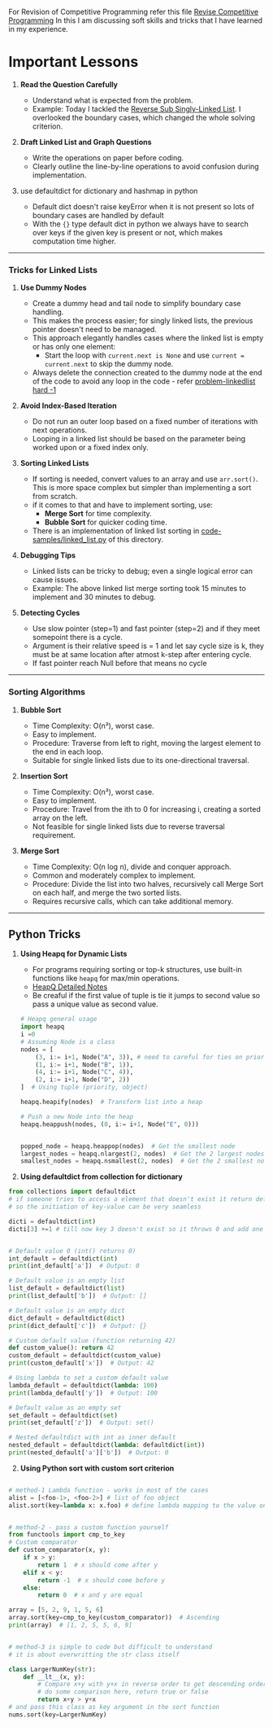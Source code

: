 For Revision of Competitive Programming refer this file [Revise Competitive Programming](../Revise_CompetiveProgramming.md)
In this I am discussing soft skills and tricks that I have learned in my experience.

# Important Lessons
1. **Read the Question Carefully**
   - Understand what is expected from the problem.
   - Example: Today I tackled the [Reverse Sub Singly-Linked List](https://leetcode.com/problems/reverse-linked-list-ii/?envType=problem-list-v2&envId=linked-list). I overlooked the boundary cases, which changed the whole solving criterion.

2. **Draft Linked List and Graph Questions**
   - Write the operations on paper before coding.
   - Clearly outline the line-by-line operations to avoid confusion during implementation.

3. use defaultdict for dictionary and hashmap in python
   - Default dict doesn't raise keyError when it is not present so lots of boundary cases are handled by default 
   - With the `{}` type default dict in python we always have to search over keys if the given key is present or not, which makes computation time higher.
---

### Tricks for Linked Lists

1. **Use Dummy Nodes**
   - Create a dummy head and tail node to simplify boundary case handling.
   - This makes the process easier; for singly linked lists, the previous pointer doesn't need to be managed.
   - This approach elegantly handles cases where the linked list is empty or has only one element:
     - Start the loop with `current.next is None` and use `current = current.next` to skip the dummy node.
   - Always delete the connection created to the dummy node at the end of the code to avoid any loop in the code - refer [problem-linkedlist hard -1](Problem_solving_logs.md) 

2. **Avoid Index-Based Iteration**
   - Do not run an outer loop based on a fixed number of iterations with next operations.
   - Looping in a linked list should be based on the parameter being worked upon or a fixed index only.

3. **Sorting Linked Lists**
   - If sorting is needed, convert values to an array and use `arr.sort()`. This is more space complex but simpler than implementing a sort from scratch.
   - if it comes to that and have to implement sorting, use:
     - **Merge Sort** for time complexity.
     - **Bubble Sort** for quicker coding time.
   - There is an implementation of linked list sorting in [code-samples/linked_list.py](../code_samples/linked_list.py) of this directory.

4. **Debugging Tips**
   - Linked lists can be tricky to debug; even a single logical error can cause issues.
   - Example: The above linked list merge sorting took 15 minutes to implement and 30 minutes to debug.

5. **Detecting Cycles**
   - Use slow pointer (step=1) and fast pointer (step=2) and if they meet somepoint there is a cycle.
   - Argument is their relative speed is = 1 and let say cycle size is k, they must be at same location after atmost k-step after entering cycle.
   - If fast pointer reach Null before that means no cycle

---

### Sorting Algorithms

1. **Bubble Sort** 
   - Time Complexity: O(n²), worst case.
   - Easy to implement.
   - Procedure: Traverse from left to right, moving the largest element to the end in each loop.
   - Suitable for single linked lists due to its one-directional traversal.

2. **Insertion Sort** 
   - Time Complexity: O(n²), worst case.
   - Easy to implement.
   - Procedure: Travel from the ith to 0 for increasing i, creating a sorted array on the left.
   - Not feasible for single linked lists due to reverse traversal requirement.

3. **Merge Sort** 
   - Time Complexity: O(n log n), divide and conquer approach.
   - Common and moderately complex to implement.
   - Procedure: Divide the list into two halves, recursively call Merge Sort on each half, and merge the two sorted lists.
   - Requires recursive calls, which can take additional memory.

---

## Python Tricks

1. **Using Heapq for Dynamic Lists**
   - For programs requiring sorting or top-k structures, use built-in functions like `heapq` for max/min operations.
   - [HeapQ Detailed Notes](heapq_python_tutorial.md)
   - Be creaful if the first value of tuple is tie it jumps to second value so pass a unique value as second value.

   ```python
   # Heapq general usage 
   import heapq
   i =0
   # Assuming Node is a class
   nodes = [
       (3, i:= i+1, Node("A", 3)), # need to careful for ties on priority it will throw error
       (1, i:= i+1, Node("B", 1)),
       (4, i:= i+1, Node("C", 4)),
       (2, i:= i+1, Node("D", 2))
   ]  # Using tuple (priority, object)
   
   heapq.heapify(nodes)  # Transform list into a heap
   
   # Push a new Node into the heap
   heapq.heappush(nodes, (0, i:= i+1, Node("E", 0)))

   
   popped_node = heapq.heappop(nodes)  # Get the smallest node
   largest_nodes = heapq.nlargest(2, nodes)  # Get the 2 largest nodes
   smallest_nodes = heapq.nsmallest(2, nodes)  # Get the 2 smallest nodes
   ```
2. **Using defaultdict from collection for dictionary**

```python
from collections import defaultdict
# if someone tries to access a element that doesn't exist it return default value
# so the initiation of key-value can be very seamless 

dicti = defaultdict(int)
dicti[3] +=1 # till now key 3 doesn't exist so it throws 0 and add one to it


# Default value 0 (int() returns 0)
int_default = defaultdict(int)
print(int_default['a'])  # Output: 0

# Default value is an empty list
list_default = defaultdict(list)
print(list_default['b'])  # Output: []

# Default value is an empty dict
dict_default = defaultdict(dict)
print(dict_default['c'])  # Output: {}

# Custom default value (function returning 42)
def custom_value(): return 42
custom_default = defaultdict(custom_value)
print(custom_default['x'])  # Output: 42

# Using lambda to set a custom default value
lambda_default = defaultdict(lambda: 100)
print(lambda_default['y'])  # Output: 100

# Default value as an empty set
set_default = defaultdict(set)
print(set_default['z'])  # Output: set()

# Nested defaultdict with int as inner default
nested_default = defaultdict(lambda: defaultdict(int))
print(nested_default['a']['b'])  # Output: 0

```
2. **Using Python sort with custom sort criterion**

```python

# method-1 Lambda function - works in most of the cases 
alist = [<foo-1>, <foo-2>] # list of foo object
alist.sort(key=lambda x: x.foo) # define lambda mapping to the value on which comparison has to be done


# method-2 - pass a custom function yourself
from functools import cmp_to_key
# Custom comparator
def custom_comparator(x, y):
    if x > y:
        return 1  # x should come after y
    elif x < y:
        return -1  # x should come before y
    else:
        return 0  # x and y are equal

array = [5, 2, 9, 1, 5, 6]
array.sort(key=cmp_to_key(custom_comparator))  # Ascending
print(array)  # [1, 2, 5, 5, 6, 9]


# method-3 is simple to code but difficult to understand 
# it is about overwritting the str class itself 

class LargerNumKey(str):
    def __lt__(x, y):
        # Compare x+y with y+x in reverse order to get descending order
        # do some comparison here, return true or false
        return x+y > y+x
# and pass this class as key argument in the sort function 
nums.sort(key=LargerNumKey)

```